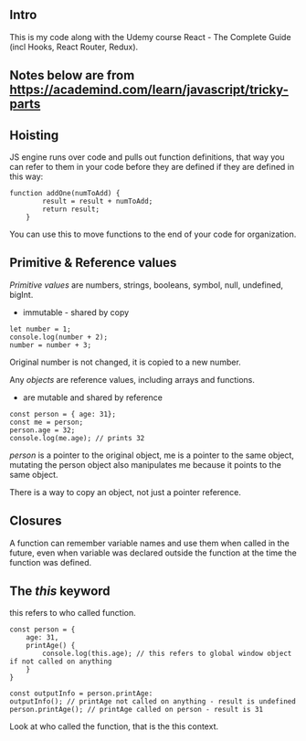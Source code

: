 ## Intro
This is my code along with the Udemy course React - The Complete Guide (incl Hooks, React Router, Redux).

## Notes below are from https://academind.com/learn/javascript/tricky-parts

## Hoisting
JS engine runs over code and pulls out function definitions, that way you can refer to them in your code before they are defined if they are defined in this way:
```
function addOne(numToAdd) {
        result = result + numToAdd;
        return result;
    }
```

You can use this to move functions to the end of your code for organization.

## Primitive & Reference values
*Primitive values* are numbers, strings, booleans, symbol, null, undefined, bigInt.
* immutable - shared by copy
```
let number = 1;
console.log(number + 2);
number = number + 3;
```
Original number is not changed, it is copied to a new number.


Any *objects* are reference values, including arrays and functions.
* are mutable and shared by reference
```
const person = { age: 31};
const me = person;
person.age = 32;
console.log(me.age); // prints 32
```
*person* is a pointer to the original object, me is a pointer to the same object, mutating the person object also manipulates me because it points to the same object.

There is a way to copy an object, not just a pointer reference.

## Closures
A function can remember variable names and use them when called in the future, even when variable was declared outside the function at the time the function was defined.

## The *this* keyword
this refers to who called function.
```
const person = {
    age: 31,
    printAge() {
        console.log(this.age); // this refers to global window object if not called on anything
    }
}

const outputInfo = person.printAge:
outputInfo(); // printAge not called on anything - result is undefined
person.printAge(); // printAge called on person - result is 31
```

Look at who called the function, that is the this context.
